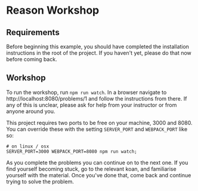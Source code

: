 # Reason Workshop

## Requirements

Before beginning this example, you should have completed the installation instructions in the root of the project. If you haven't yet, please do that now before coming back.

## Workshop

To run the workshop, run `npm run watch`. In a browser navigate to http://localhost:8080/problems/1 and follow the instructions from there. If any of this is unclear, please ask for help from your instructor or from anyone around you.

This project requires two ports to be free on your machine, 3000 and 8080. You can override these with the setting `SERVER_PORT` and `WEBPACK_PORT` like so:

```
# on linux / osx
SERVER_PORT=3000 WEBPACK_PORT=8080 npm run watch;
```

As you complete the problems you can continue on to the next one. If you find yourself becoming stuck, go to the relevant koan, and familiarise yourself with the material. Once you've done that, come back and continue trying to solve the problem.

